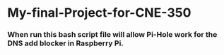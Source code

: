 # My-final-Project-for-CNE-350  

### When run this bash script file will allow Pi-Hole work for the DNS add blocker in Raspberry Pi.
